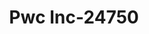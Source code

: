 ---
f_zip-code: 21801
f_state-code: MD
title: Pwc Inc-24750
f_phone: 410-677-3100
f_city-only: Salisbury
f_address: 726 S Salisbury Blvd Salisbury
f_location-unique-id: '24750'
slug: pwc-inc-24750
updated-on: '2024-05-30T13:46:58.046Z'
created-on: '2024-05-30T13:36:59.803Z'
published-on: '2024-05-30T13:54:32.469Z'
f_city-state: cms/city/salisbury-md.md
f_company: cms/company/pwc-inc.md
f_state: cms/state/maryland.md
layout: '[payday-loan].html'
tags: payday-loan
---